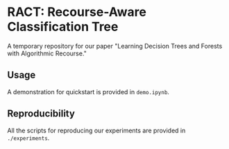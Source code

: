 # RACT: Recourse-Aware Classification Tree

A temporary repository for our paper "Learning Decision Trees and Forests with Algorithmic Recourse."

## Usage
A demonstration for quickstart is provided in `demo.ipynb`. 

## Reproducibility
All the scripts for reproducing our experiments are provided in `./experiments`. 



